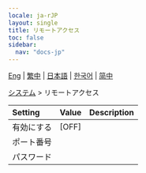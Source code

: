 ```yaml
---
locale: ja-rJP
layout: single
title: リモートアクセス
toc: false
sidebar:
  nav: "docs-jp"
---
```

[Eng](/dancexr/menu/2025.4/system/remote_access) | [繁中](/tw/dancexr/menu/2025.4/system/remote_access) | [日本語](/jp/dancexr/menu/2025.4/system/remote_access) | [한국어](/kr/dancexr/menu/2025.4/system/remote_access) | [简中](/zh/dancexr/menu/2025.4/system/remote_access)

[システム](../menu#システム) > リモートアクセス



| Setting | Value | Description |
| :--- | --- | :--- |
|<nobr>有効にする</nobr>| [OFF] | 
|<nobr>ポート番号</nobr>|| 
|<nobr>パスワード</nobr>|| 

